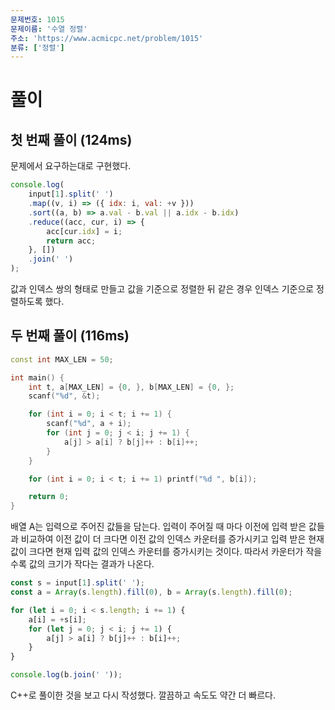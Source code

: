 ```yaml
---
문제번호: 1015
문제이름: '수열 정렬'
주소: 'https://www.acmicpc.net/problem/1015'
분류: ['정렬']
---
```


# 풀이

## 첫 번째 풀이 (124ms)

문제에서 요구하는대로 구현했다.

```js
console.log(
    input[1].split(' ')
    .map((v, i) => ({ idx: i, val: +v }))
    .sort((a, b) => a.val - b.val || a.idx - b.idx)
    .reduce((acc, cur, i) => {
        acc[cur.idx] = i;
        return acc;
    }, [])
    .join(' ')
);
```

값과 인덱스 쌍의 형태로 만들고 값을 기준으로 정렬한 뒤 같은 경우 인덱스 기준으로 정렬하도록 했다.

## 두 번째 풀이 (116ms)

```c++
const int MAX_LEN = 50;

int main() {
    int t, a[MAX_LEN] = {0, }, b[MAX_LEN] = {0, };
    scanf("%d", &t);

    for (int i = 0; i < t; i += 1) {
        scanf("%d", a + i);
        for (int j = 0; j < i; j += 1) {
            a[j] > a[i] ? b[j]++ : b[i]++;
        }
    }

    for (int i = 0; i < t; i += 1) printf("%d ", b[i]);

    return 0;
}
```

배열 A는 입력으로 주어진 값들을 담는다. 입력이 주어질 때 마다 이전에 입력 받은 값들과 비교하여 이전 값이 더 크다면 이전 값의 인덱스 카운터를 증가시키고 입력 받은 현재 값이 크다면 현재 입력 값의 인덱스 카운터를 증가시키는 것이다. 따라서 카운터가 작을수록 값의 크기가 작다는 결과가 나온다.

```js
const s = input[1].split(' ');
const a = Array(s.length).fill(0), b = Array(s.length).fill(0);

for (let i = 0; i < s.length; i += 1) {
    a[i] = +s[i];
    for (let j = 0; j < i; j += 1) {
        a[j] > a[i] ? b[j]++ : b[i]++;
    }
}

console.log(b.join(' '));
```

C++로 풀이한 것을 보고 다시 작성했다. 깔끔하고 속도도 약간 더 빠르다.